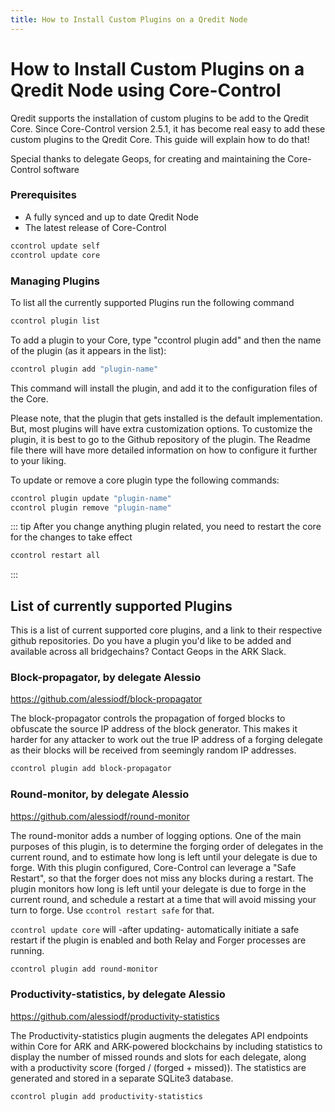 ```yaml
---
title: How to Install Custom Plugins on a Qredit Node
---
```

# How to Install Custom Plugins on a Qredit Node using Core-Control

Qredit supports the installation of custom plugins to be add to the Qredit Core. Since Core-Control version 2.5.1, it has become real easy to add these custom plugins to the Qredit Core. This guide will explain how to do that!

Special thanks to delegate Geops, for creating and maintaining the Core-Control software

### Prerequisites
- A fully synced and up to date Qredit Node
- The latest release of Core-Control
```bash
ccontrol update self
ccontrol update core
```

### Managing Plugins
To list all the currently supported Plugins run the following command
```bash
ccontrol plugin list
```
To add a plugin to your Core, type "ccontrol plugin add" and then the name of the plugin (as it appears in the list):
```bash
ccontrol plugin add "plugin-name"
```
This command will install the plugin, and add it to the configuration files of the Core. 

Please note, that the plugin that gets installed is the default implementation. But, most plugins will have extra customization options. To customize the plugin, it is best to go to the Github repository of the plugin. The Readme file there will have more detailed information on how to configure it further to your liking.


To update or remove a core plugin type the following commands:
```bash 
ccontrol plugin update "plugin-name"
ccontrol plugin remove "plugin-name"
```
::: tip
After you change anything plugin related, you need to restart the core for the changes to take effect
```bash
ccontrol restart all
```
:::


## List of currently supported Plugins
This is a list of current supported core plugins, and a link to their respective github repositories. Do you have a plugin you'd like to be added and available across all bridgechains? Contact Geops in the ARK Slack.

### Block-propagator, by delegate Alessio
<https://github.com/alessiodf/block-propagator>

 The block-propagator controls the propagation of forged blocks to obfuscate the source IP address of the block generator. This makes it harder for any attacker to work out the true IP address of a forging delegate as their blocks will be received from seemingly random IP addresses.

```bash
ccontrol plugin add block-propagator
```

### Round-monitor, by delegate Alessio
<https://github.com/alessiodf/round-monitor>

 The round-monitor adds a number of logging options. One of the main purposes of this plugin, is to determine the forging order of delegates in the current round, and to estimate how long is left until your delegate is due to forge. With this plugin configured, Core-Control can leverage a "Safe Restart", so that the forger does not miss any blocks during a restart. The plugin monitors how long is left until your delegate is due to forge in the current round, and schedule a restart at a time that will avoid missing your turn to forge. Use ```ccontrol restart safe``` for that.

```ccontrol update core``` will -after updating- automatically initiate a safe restart if the plugin is enabled and both Relay and Forger processes are running.
```bash
ccontrol plugin add round-monitor
```

### Productivity-statistics, by delegate Alessio
<https://github.com/alessiodf/productivity-statistics>

The Productivity-statistics plugin augments the delegates API endpoints within Core for ARK and ARK-powered blockchains by including statistics to display the number of missed rounds and slots for each delegate, along with a productivity score (forged / (forged + missed)). The statistics are generated and stored in a separate SQLite3 database. 

```bash
ccontrol plugin add productivity-statistics
```